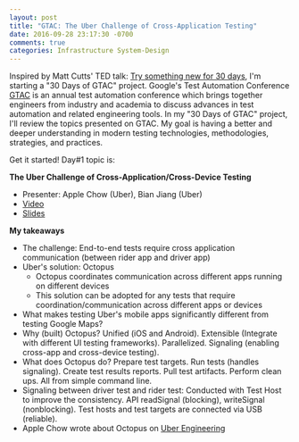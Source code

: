 ```yaml
---
layout: post
title: "GTAC: The Uber Challenge of Cross-Application Testing"
date: 2016-09-28 23:17:30 -0700
comments: true
categories: Infrastructure System-Design
---
```


Inspired by Matt Cutts' TED talk: [Try something new for 30 days](https://www.ted.com/talks/matt_cutts_try_something_new_for_30_days?language=en), I'm starting a "30 Days of GTAC" project. Google's Test Automation Conference [GTAC](https://developers.google.com/google-test-automation-conference/) is an annual test automation conference which brings together engineers from industry and academia to discuss advances in test automation and related engineering tools. In my "30 Days of GTAC" project, I'll review the topics presented on GTAC. My goal is having a better and deeper understanding in modern testing technologies, methodologies, strategies, and practices.

Get it started! Day#1 topic is:

**The Uber Challenge of Cross-Application/Cross-Device Testing**

<!--more--> 

- Presenter: Apple Chow (Uber), Bian Jiang (Uber)
- [Video](https://www.youtube.com/watch?v=p6gsssppeT0&list=PLSIUOFhnxEiCWGsN9t5A-XOhRbmz54IS1&index=3)
- [Slides](https://docs.google.com/presentation/d/1vYXhkvgLKun72Ix91LQDDWZQdcY5VOBqKVvI1Y6riYo/pub)

**My takeaways**

- The challenge: End-to-end tests require cross application communication (between rider app and driver app)
- Uber's solution: Octopus
	- Octopus coordinates communication across different apps running on different devices
	- This solution can be adopted for any tests that require coordination/communication across different apps or devices
- What makes testing Uber's mobile apps significantly different from testing Google Maps?
- Why (built) Octopus? Unified (iOS and Android). Extensible (Integrate with different UI testing frameworks). Parallelized. Signaling (enabling cross-app and cross-device testing).
- What does Octopus do? Prepare test targets. Run tests (handles signaling). Create test results reports. Pull test artifacts. Perform clean ups. All from simple command line.
- Signaling between driver test and rider test: Conducted with Test Host to improve the consistency. API readSignal (blocking), writeSignal (nonblocking). Test hosts and test targets are connected via USB (reliable).
- Apple Chow wrote about Octopus on [Uber Engineering](http://eng.uber.com/rescued-by-octopus/)





